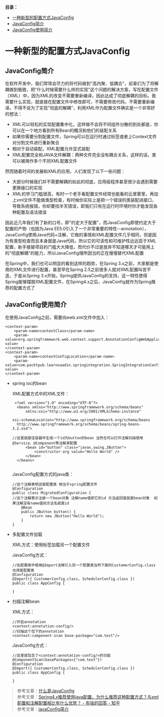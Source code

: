 **目录：**
 - [一种新型的配置方式JavaConfig](#一种新型的配置方式javaconfig)
  - [JavaConfig简介](#javaconfig简介)
  - [JavaConfig使用简介](#javaconfig使用简介)

# 一种新型的配置方式JavaConfig

## JavaConfig简介

在软件开发中，我们常常会尽力的将代码做到"高内聚、低耦合"，前辈们为了将解耦做到极致，把“什么时候需要什么样的实现”这个问题的解决方案，写在配置文件（XML）中，因为XML的改变不需要重新编译，因此达成了彻底解耦的目标。我需要什么实现，就直接在配置文件中修改即可，不需要修改代码，不需要重新编译。不得不说为了实现"彻底的解耦"，利用XML作为配置文件确实是一个非常好的想法：
- XML可以轻松的实现配置集中化，这样做不会将不同组件分散的到处都是，你可以在一个地方看到所有Bean的概况和他们的装配关系
- 如果你需要分割配置文件，Spring可以在运行时通过<import>标签或者上Context文件对分割文件进行重新聚合
- 相对于自动装配，XML配置允许显式装配
- XML配置完全和JAVA文件解耦：两种文件完全没有耦合关系，这样的话，类可以被用作多个不同XML配置文件

然而随着时间的发展和XML的应用，人们发现了以下一些问题：
- 大部分时候我们并不需要解耦的如此的彻底，应用级程序甚至很少会遇到需要更换接口的实现
- XML的学习门槛很高，有时一个老手看配置文件经常也能看的云里雾里，再加上xml文件不能做类型检查，有时候你实际上是把一个错误的类装配进接口，导致系统报错，你却要找半天错误，即我们只有在运行时环境时你才能发现各种配置及语法错误

因此近几年我们有了新的口号，即"约定大于配置"，而JavaConfig即使约定大于配置的产物（也因为Java EE5.0引入了一个非常重要的特性--annotation），JavaConfig使用Java代码+注解，它做的事情和XML配置文件几乎相同，但是因为有类型检查而且本身就是Java代码，所以它的可读性和可维护性远远高于XML配置，新手接替项目的门槛大大降低，而代价不过是放弃不知道哪天才可能用上的"彻底解耦"的能力，所以JavaConfig理所因当的正在慢慢替代XML配置

在Spring中，我们也可以明显的看到这样的趋势，在Spring 3.x之前，大家都是使用的XML文件进行配置，甚至早在Spring 2.5之前很多人就对XML配置叫苦不迭，于是从Spring 3.x开始，Spring提供JavaConfig的支持，这一特性使得Spring能够摆脱XML配置文件，在Spring4.x之后，JavaConfig就作为Spring推荐的配置方式了


## JavaConfig使用简介

在使用JavaConfig之前，需要向web.xml文件中加入：

```
<context-param>  
    <param-name>contextClass</param-name>  
    <param-value>org.springframework.web.context.support.AnnotationConfigWebApplicationContext</param-value>  
</context-param>  
<context-param>  
    <param-name>contextConfigLocation</param-name>  
    <param-value>com.packtpub.learnvaadin.springintegration.SpringIntegrationConfiguration</param-value>  
</context-param> 
```

- spring ioc的bean
  
  XML配置方式中的XML文件：
  
  ```
   <?xml version="1.0" encoding="UTF-8"?>   
    <beans xmlns="http://www.springframework.org/schema/beans"  
        xmlns:xsi="http://www.w3.org/2001/XMLSchema-instance"  
        xsi:schemaLocation="http://www.springframework.org/schema/beans   
    http://www.springframework.org/schema/beans/spring-beans-3.2.xsd">   
    
  //这里就是往容器中生成一个id为button的bean 当然也可以打开注解扫描使用@Service、@Component等注解来配置
        <bean id="button" class="javax.swing.JButton">   
            <constructor-arg value="Hello World" />   
        </bean>       
    </beans>  
    
  ```
  
  JavaConfig配置方式的java类：
  
  ```
  //这个注解表明这是配置类 相当于spring配置文件
  @Configuration  
  public class MigratedConfiguration {  
  //这个注解表示注册一个bean对象 注解name值即它的id 方法返回值就是bean对象  如果注解没有name值则方法名就是id
      @Bean  
      public JButton button() {  
          return new JButton("Hello World");  
      }  
  }  
  ```

- 多配置文件加载

  XML方式：使用<import>标签加载另一个配置文件
  
  JavaConfig方式：
  
  ```
  //在配置类中使用@Import注释引入另一个配置类当然下面的CustomerConfig.class也得是配置类
  @Configuration
  @Import({ CustomerConfig.class, SchedulerConfig.class })
  public class AppConfig {

  }
  ```

- 扫描注解bean

  XML方式：
  
  ```
  //开启annotation
  <context:annotation-config/>
  //扫描这个包下的annotation
  <context:component-scan base-package="com.test"/>
  ```
  
  JavaConfig方式：
  
  ```
  //这里就包含了<context:annotation-config/>的功能
  @ComponentScan(basePackages={"com.test"})
  @Configuration
  @Import({ CustomerConfig.class, SchedulerConfig.class })
  public class AppConfig {

  }
  ```

> 参考文章：[什么是JavaConfig](https://blog.csdn.net/WuLex/article/details/78278882)</br>
> 参考文章：[Spring4.x推荐使用java配置，为什么推荐这种配置方式？与xml配置和注解配置相比有什么优势？ - 有铭的回答 - 知乎](https://www.zhihu.com/question/278435266/answer/400391692)</br>
> 参考文章：[javaConfig简介](https://blog.csdn.net/lolichan/article/details/84924322)
